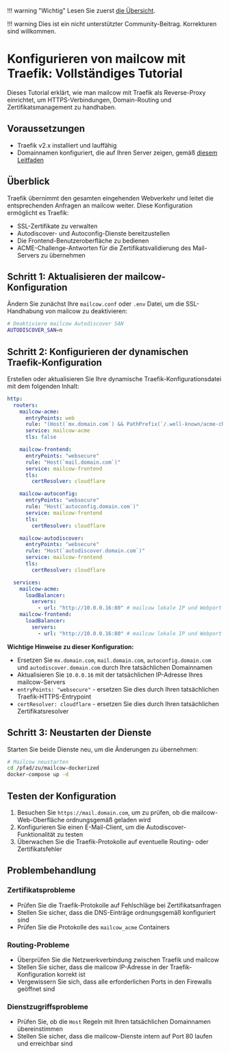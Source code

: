 !!! warning "Wichtig"
    Lesen Sie zuerst [die Übersicht](r_p.md).

!!! warning
    Dies ist ein nicht unterstützter Community-Beitrag. Korrekturen sind willkommen.

# Konfigurieren von mailcow mit Traefik: Vollständiges Tutorial

Dieses Tutorial erklärt, wie man mailcow mit Traefik als Reverse-Proxy einrichtet, um HTTPS-Verbindungen, Domain-Routing und Zertifikatsmanagement zu handhaben.

## Voraussetzungen

- Traefik v2.x installiert und lauffähig
- Domainnamen konfiguriert, die auf Ihren Server zeigen, gemäß [diesem Leitfaden](https://docs.mailcow.email/getstarted/prerequisite-dns/)

## Überblick

Traefik übernimmt den gesamten eingehenden Webverkehr und leitet die entsprechenden Anfragen an mailcow weiter. Diese Konfiguration ermöglicht es Traefik:

- SSL-Zertifikate zu verwalten
- Autodiscover- und Autoconfig-Dienste bereitzustellen
- Die Frontend-Benutzeroberfläche zu bedienen
- ACME-Challenge-Antworten für die Zertifikatsvalidierung des Mail-Servers zu übernehmen

## Schritt 1: Aktualisieren der mailcow-Konfiguration

Ändern Sie zunächst Ihre `mailcow.conf` oder `.env` Datei, um die SSL-Handhabung von mailcow zu deaktivieren:

```bash
# Deaktiviere mailcow Autodiscover SAN
AUTODISCOVER_SAN=n
```

## Schritt 2: Konfigurieren der dynamischen Traefik-Konfiguration

Erstellen oder aktualisieren Sie Ihre dynamische Traefik-Konfigurationsdatei mit dem folgenden Inhalt:

```yaml
http:
  routers:
    mailcow-acme:
      entryPoints: web
      rule: "(Host(`mx.domain.com`) && PathPrefix(`/.well-known/acme-challenge/`))" # Der Host sollte gleich Ihrem MAILCOW_HOSTNAME sein
      service: mailcow-acme
      tls: false

    mailcow-frontend:
      entryPoints: "websecure"
      rule: "Host(`mail.domain.com`)"
      service: mailcow-frontend
      tls:
        certResolver: cloudflare

    mailcow-autoconfig:
      entryPoints: "websecure"
      rule: "Host(`autoconfig.domain.com`)" 
      service: mailcow-frontend
      tls:
        certResolver: cloudflare

    mailcow-autodiscover:
      entryPoints: "websecure"
      rule: "Host(`autodiscover.domain.com`)"
      service: mailcow-frontend
      tls:
        certResolver: cloudflare

  services:
    mailcow-acme:
      loadBalancer:
        servers:
          - url: "http://10.0.0.16:80" # mailcow lokale IP und Webport
    mailcow-frontend:
      loadBalancer:
        servers:
          - url: "http://10.0.0.16:80" # mailcow lokale IP und Webport
```

**Wichtige Hinweise zu dieser Konfiguration:**

- Ersetzen Sie `mx.domain.com`, `mail.domain.com`, `autoconfig.domain.com` und `autodiscover.domain.com` durch Ihre tatsächlichen Domainnamen
- Aktualisieren Sie `10.0.0.16` mit der tatsächlichen IP-Adresse Ihres mailcow-Servers
- `entryPoints: "websecure"` - ersetzen Sie dies durch Ihren tatsächlichen Traefik-HTTPS-Entrypoint
- `certResolver: cloudflare` - ersetzen Sie dies durch Ihren tatsächlichen Zertifikatsresolver


## Schritt 3: Neustarten der Dienste

Starten Sie beide Dienste neu, um die Änderungen zu übernehmen:

```bash
# Mailcow neustarten
cd /pfad/zu/mailcow-dockerized
docker-compose up -d
```

## Testen der Konfiguration

1. Besuchen Sie `https://mail.domain.com`, um zu prüfen, ob die mailcow-Web-Oberfläche ordnungsgemäß geladen wird
2. Konfigurieren Sie einen E-Mail-Client, um die Autodiscover-Funktionalität zu testen
3. Überwachen Sie die Traefik-Protokolle auf eventuelle Routing- oder Zertifikatsfehler

## Problembehandlung

### Zertifikatsprobleme
- Prüfen Sie die Traefik-Protokolle auf Fehlschläge bei Zertifikatsanfragen
- Stellen Sie sicher, dass die DNS-Einträge ordnungsgemäß konfiguriert sind
- Prüfen Sie die Protokolle des `mailcow_acme` Containers

### Routing-Probleme
- Überprüfen Sie die Netzwerkverbindung zwischen Traefik und mailcow
- Stellen Sie sicher, dass die mailcow IP-Adresse in der Traefik-Konfiguration korrekt ist
- Vergewissern Sie sich, dass alle erforderlichen Ports in den Firewalls geöffnet sind

### Dienstzugriffsprobleme
- Prüfen Sie, ob die `Host` Regeln mit Ihren tatsächlichen Domainnamen übereinstimmen
- Stellen Sie sicher, dass die mailcow-Dienste intern auf Port 80 laufen und erreichbar sind
